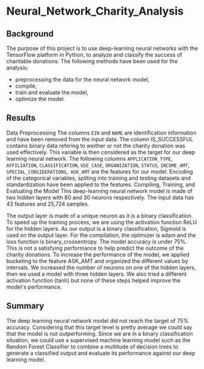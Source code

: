 # Neural_Network_Charity_Analysis

## Background
The purpose of this project is to use deep-learning neural networks with the TensorFlow platform in Python, to analyze and classify the success of charitable donations.
The following methods have been used for the analysis:

* preprocessing the data for the neural network model,
* compile,
* train and evaluate the model,
* optimize the model.

## Results
Data Preprocessing
The columns `EIN` and `NAME` are identification information and have been removed from the input data.
The column IS_SUCCESSFUL contains binary data refering to weither or not the charity donation was used effectively. This variable is then considered as the target for our deep learning neural network.
The following columns `APPLICATION_TYPE`, `AFFILIATION`, `CLASSIFICATION`, `USE_CASE`, `ORGANIZATION`, `STATUS`, `INCOME_AMT`, `SPECIAL_CONSIDERATIONS`,` ASK_AMT` are the features for our model.
Encoding of the categorical variables, spliting into training and testing datasets and standardization have been applied to the features.
Compiling, Training, and Evaluating the Model
This deep-learning neural network model is made of two hidden layers with 80 and 30 neurons respectively.
The input data has 43 features and 25,724 samples.

The output layer is made of a unique neuron as it is a binary classification.
To speed up the training process, we are using the activation function ReLU for the hidden layers. As our output is a binary classification, Sigmoid is used on the output layer.
For the compilation, the optimizer is adam and the loss function is binary_crossentropy.
The model accuracy is under 75%. This is not a satisfying performance to help predict the outcome of the charity donations.
To increase the performance of the model, we applied bucketing to the feature ASK_AMT and organized the different values by intervals.
We increased the number of neurons on one of the hidden layers, then we used a model with three hidden layers.
We also tried a different activation function (tanh) but none of these steps helped improve the model's performance.

## Summary
The deep learning neural network model did not reach the target of 75% accuracy. Considering that this target level is pretty average we could say that the model is not outperforming.
Since we are in a binary classification situation, we could use a supervised machine learning model such as the Random Forest Classifier to combine a multitude of decision trees to generate a classified output and evaluate its performance against our deep learning model.
